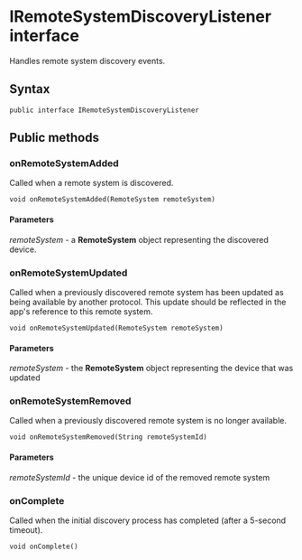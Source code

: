 # IRemoteSystemDiscoveryListener interface
Handles remote system discovery events.

## Syntax
`public interface IRemoteSystemDiscoveryListener`

## Public methods

### onRemoteSystemAdded
Called when a remote system is discovered.

`void onRemoteSystemAdded(RemoteSystem remoteSystem)`

#### Parameters  
*remoteSystem* - a **RemoteSystem** object representing the discovered device.

### onRemoteSystemUpdated
Called when a previously discovered remote system has been updated as being available by another protocol. This update should be reflected in the app's reference to this remote system.

`void onRemoteSystemUpdated(RemoteSystem remoteSystem)`

#### Parameters  
*remoteSystem* - the **RemoteSystem** object representing the device that was updated
    
### onRemoteSystemRemoved
Called when a previously discovered remote system is no longer available.

`void onRemoteSystemRemoved(String remoteSystemId)`

#### Parameters  
*remoteSystemId* - the unique device id of the removed remote system

### onComplete
Called when the initial discovery process has completed (after a 5-second timeout).

`void onComplete()`
